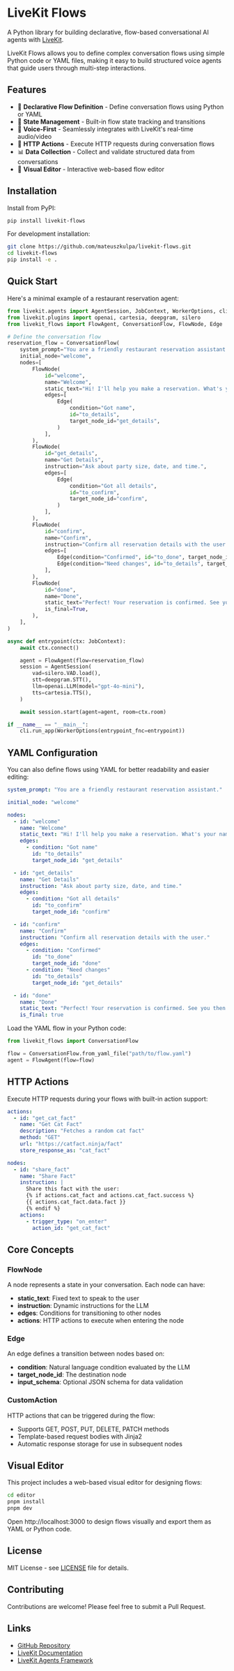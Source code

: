 # LiveKit Flows

A Python library for building declarative, flow-based conversational AI agents with [LiveKit](https://livekit.io/).

LiveKit Flows allows you to define complex conversation flows using simple Python code or YAML files, making it easy to build structured voice agents that guide users through multi-step interactions.

## Features

- 🎯 **Declarative Flow Definition** - Define conversation flows using Python or YAML
- 🔄 **State Management** - Built-in flow state tracking and transitions
- 🎤 **Voice-First** - Seamlessly integrates with LiveKit's real-time audio/video
- 🔌 **HTTP Actions** - Execute HTTP requests during conversation flows
- 📊 **Data Collection** - Collect and validate structured data from conversations
- 🎨 **Visual Editor** - Interactive web-based flow editor

## Installation

Install from PyPI:

```bash
pip install livekit-flows
```

For development installation:

```bash
git clone https://github.com/mateuszkulpa/livekit-flows.git
cd livekit-flows
pip install -e .
```

## Quick Start

Here's a minimal example of a restaurant reservation agent:

```python
from livekit.agents import AgentSession, JobContext, WorkerOptions, cli
from livekit.plugins import openai, cartesia, deepgram, silero
from livekit_flows import FlowAgent, ConversationFlow, FlowNode, Edge

# Define the conversation flow
reservation_flow = ConversationFlow(
    system_prompt="You are a friendly restaurant reservation assistant.",
    initial_node="welcome",
    nodes=[
        FlowNode(
            id="welcome",
            name="Welcome",
            static_text="Hi! I'll help you make a reservation. What's your name?",
            edges=[
                Edge(
                    condition="Got name",
                    id="to_details",
                    target_node_id="get_details",
                )
            ],
        ),
        FlowNode(
            id="get_details",
            name="Get Details",
            instruction="Ask about party size, date, and time.",
            edges=[
                Edge(
                    condition="Got all details",
                    id="to_confirm",
                    target_node_id="confirm",
                )
            ],
        ),
        FlowNode(
            id="confirm",
            name="Confirm",
            instruction="Confirm all reservation details with the user.",
            edges=[
                Edge(condition="Confirmed", id="to_done", target_node_id="done"),
                Edge(condition="Need changes", id="to_details", target_node_id="get_details"),
            ],
        ),
        FlowNode(
            id="done",
            name="Done",
            static_text="Perfect! Your reservation is confirmed. See you then!",
            is_final=True,
        ),
    ],
)

async def entrypoint(ctx: JobContext):
    await ctx.connect()

    agent = FlowAgent(flow=reservation_flow)
    session = AgentSession(
        vad=silero.VAD.load(),
        stt=deepgram.STT(),
        llm=openai.LLM(model="gpt-4o-mini"),
        tts=cartesia.TTS(),
    )

    await session.start(agent=agent, room=ctx.room)

if __name__ == "__main__":
    cli.run_app(WorkerOptions(entrypoint_fnc=entrypoint))
```

## YAML Configuration

You can also define flows using YAML for better readability and easier editing:

```yaml
system_prompt: "You are a friendly restaurant reservation assistant."

initial_node: "welcome"

nodes:
  - id: "welcome"
    name: "Welcome"
    static_text: "Hi! I'll help you make a reservation. What's your name?"
    edges:
      - condition: "Got name"
        id: "to_details"
        target_node_id: "get_details"

  - id: "get_details"
    name: "Get Details"
    instruction: "Ask about party size, date, and time."
    edges:
      - condition: "Got all details"
        id: "to_confirm"
        target_node_id: "confirm"

  - id: "confirm"
    name: "Confirm"
    instruction: "Confirm all reservation details with the user."
    edges:
      - condition: "Confirmed"
        id: "to_done"
        target_node_id: "done"
      - condition: "Need changes"
        id: "to_details"
        target_node_id: "get_details"

  - id: "done"
    name: "Done"
    static_text: "Perfect! Your reservation is confirmed. See you then!"
    is_final: true
```

Load the YAML flow in your Python code:

```python
from livekit_flows import ConversationFlow

flow = ConversationFlow.from_yaml_file("path/to/flow.yaml")
agent = FlowAgent(flow=flow)
```

## HTTP Actions

Execute HTTP requests during your flows with built-in action support:

```yaml
actions:
  - id: "get_cat_fact"
    name: "Get Cat Fact"
    description: "Fetches a random cat fact"
    method: "GET"
    url: "https://catfact.ninja/fact"
    store_response_as: "cat_fact"

nodes:
  - id: "share_fact"
    name: "Share Fact"
    instruction: |
      Share this fact with the user:
      {% if actions.cat_fact and actions.cat_fact.success %}
      {{ actions.cat_fact.data.fact }}
      {% endif %}
    actions:
      - trigger_type: "on_enter"
        action_id: "get_cat_fact"
```

## Core Concepts

### FlowNode
A node represents a state in your conversation. Each node can have:
- **static_text**: Fixed text to speak to the user
- **instruction**: Dynamic instructions for the LLM
- **edges**: Conditions for transitioning to other nodes
- **actions**: HTTP actions to execute when entering the node

### Edge
An edge defines a transition between nodes based on:
- **condition**: Natural language condition evaluated by the LLM
- **target_node_id**: The destination node
- **input_schema**: Optional JSON schema for data validation

### CustomAction
HTTP actions that can be triggered during the flow:
- Supports GET, POST, PUT, DELETE, PATCH methods
- Template-based request bodies with Jinja2
- Automatic response storage for use in subsequent nodes

## Visual Editor

This project includes a web-based visual editor for designing flows:

```bash
cd editor
pnpm install
pnpm dev
```

Open http://localhost:3000 to design flows visually and export them as YAML or Python code.

## License

MIT License - see [LICENSE](LICENSE) file for details.

## Contributing

Contributions are welcome! Please feel free to submit a Pull Request.

## Links

- [GitHub Repository](https://github.com/mateuszkulpa/livekit-flows)
- [LiveKit Documentation](https://docs.livekit.io/)
- [LiveKit Agents Framework](https://github.com/livekit/agents)
